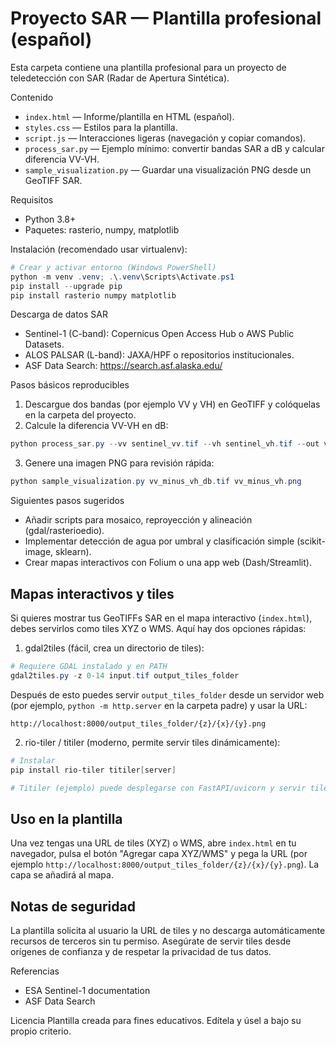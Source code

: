 # Proyecto SAR — Plantilla profesional (español)

Esta carpeta contiene una plantilla profesional para un proyecto de teledetección con SAR (Radar de Apertura Sintética).

Contenido
- `index.html` — Informe/plantilla en HTML (español).
- `styles.css` — Estilos para la plantilla.
- `script.js` — Interacciones ligeras (navegación y copiar comandos).
- `process_sar.py` — Ejemplo mínimo: convertir bandas SAR a dB y calcular diferencia VV-VH.
- `sample_visualization.py` — Guardar una visualización PNG desde un GeoTIFF SAR.

Requisitos
- Python 3.8+
- Paquetes: rasterio, numpy, matplotlib

Instalación (recomendado usar virtualenv):

```powershell
# Crear y activar entorno (Windows PowerShell)
python -m venv .venv; .\.venv\Scripts\Activate.ps1
pip install --upgrade pip
pip install rasterio numpy matplotlib
```

Descarga de datos SAR
- Sentinel-1 (C-band): Copernicus Open Access Hub o AWS Public Datasets.
- ALOS PALSAR (L-band): JAXA/HPF o repositorios institucionales.
- ASF Data Search: https://search.asf.alaska.edu/

Pasos básicos reproducibles
1. Descargue dos bandas (por ejemplo VV y VH) en GeoTIFF y colóquelas en la carpeta del proyecto.
2. Calcule la diferencia VV-VH en dB:

```powershell
python process_sar.py --vv sentinel_vv.tif --vh sentinel_vh.tif --out vv_minus_vh_db.tif
```

3. Genere una imagen PNG para revisión rápida:

```powershell
python sample_visualization.py vv_minus_vh_db.tif vv_minus_vh.png
```

Siguientes pasos sugeridos
- Añadir scripts para mosaico, reproyección y alineación (gdal/rasterioedio).
- Implementar detección de agua por umbral y clasificación simple (scikit-image, sklearn).
- Crear mapas interactivos con Folium o una app web (Dash/Streamlit).

Mapas interactivos y tiles
---------------------------------
Si quieres mostrar tus GeoTIFFs SAR en el mapa interactivo (`index.html`), debes servirlos como tiles XYZ o WMS. Aquí hay dos opciones rápidas:

1) gdal2tiles (fácil, crea un directorio de tiles):

```powershell
# Requiere GDAL instalado y en PATH
gdal2tiles.py -z 0-14 input.tif output_tiles_folder
```

Después de esto puedes servir `output_tiles_folder` desde un servidor web (por ejemplo, `python -m http.server` en la carpeta padre) y usar la URL:

`http://localhost:8000/output_tiles_folder/{z}/{x}/{y}.png`

2) rio-tiler / titiler (moderno, permite servir tiles dinámicamente):

```powershell
# Instalar
pip install rio-tiler titiler[server]

# Titiler (ejemplo) puede desplegarse con FastAPI/uvicorn y servir tiles a partir de GeoTIFFs
```

Uso en la plantilla
--------------------
Una vez tengas una URL de tiles (XYZ) o WMS, abre `index.html` en tu navegador, pulsa el botón "Agregar capa XYZ/WMS" y pega la URL (por ejemplo `http://localhost:8000/output_tiles_folder/{z}/{x}/{y}.png`). La capa se añadirá al mapa.

Notas de seguridad
------------------
La plantilla solicita al usuario la URL de tiles y no descarga automáticamente recursos de terceros sin tu permiso. Asegúrate de servir tiles desde orígenes de confianza y de respetar la privacidad de tus datos.

Referencias
- ESA Sentinel-1 documentation
- ASF Data Search

Licencia
Plantilla creada para fines educativos. Edítela y úsel a bajo su propio criterio.
